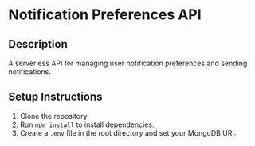 # Notification Preferences API

## Description
A serverless API for managing user notification preferences and sending notifications.

## Setup Instructions

1. Clone the repository.
2. Run `npm install` to install dependencies.
3. Create a `.env` file in the root directory and set your MongoDB URI: